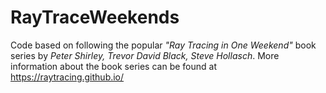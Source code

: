# RayTraceWeekends
Code based on following the popular *"Ray Tracing in One Weekend"* book series by *Peter Shirley, Trevor David Black, Steve Hollasch*. 
More information about the book series can be found at https://raytracing.github.io/
